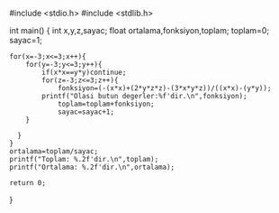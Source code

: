 #include <stdio.h>
#include <stdlib.h>


int main()
{
    int x,y,z,sayac;
    float ortalama,fonksiyon,toplam;
    toplam=0;
    sayac=1;

    for(x=-3;x<=3;x++){
        for(y=-3;y<=3;y++){
            if(x*x==y*y)continue;
            for(z=-3;z<=3;z++){
                fonksiyon=(-(x*x)+(2*y*z*z)-(3*x*y*z))/((x*x)-(y*y));
            printf("Olasi butun degerler:%f'dir.\n",fonksiyon);
                toplam=toplam+fonksiyon;
                sayac=sayac+1;
        }

      }
    }
    ortalama=toplam/sayac;
    printf("Toplam: %.2f'dir.\n",toplam);
    printf("Ortalama: %.2f'dir.\n",ortalama);

    return 0;
}
